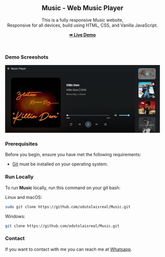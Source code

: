 <div align="center">
  <h2 align="center">Music - Web Music Player</h2>

  This is a fully responsive Music website, <br />Responsive for all devices, build using HTML, CSS, and Vanilla JavaScript.

  <a href="https://music-burnaboy.vercel.app/"><strong>➥ Live Demo</strong></a>

</div>

<br />

### Demo Screeshots

![Music Desktop Demo](desktop-view.png "Desktop Demo")

### Prerequisites

Before you begin, ensure you have met the following requirements:

* [Git](https://git-scm.com/downloads "Download Git") must be installed on your operating system.

### Run Locally

To run **Music** locally, run this command on your git bash:

Linux and macOS:

```bash
sudo git clone https://github.com/odutolaisreal/Music.git
```

Windows:

```bash
git clone https://github.com/odutolaisreal/Music.git
```

### Contact

If you want to contact with me you can reach me at [Whatsapp](https://wa.me/07060529706).

